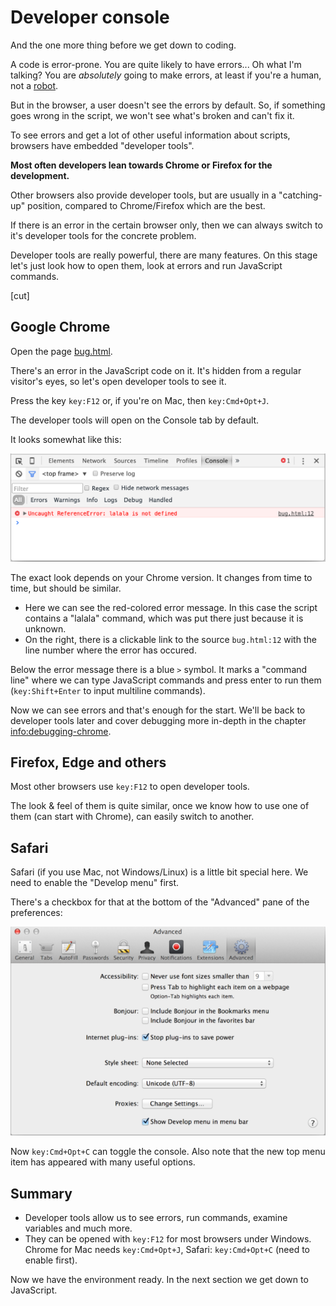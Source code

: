 # Developer console

And the one more thing before we get down to coding.

A code is error-prone. You are quite likely to have errors... Oh what I'm talking? You are *absolutely* going to make errors, at least if you're a human, not a [robot](https://en.wikipedia.org/wiki/Bender_(Futurama)).

But in the browser, a user doesn't see the errors by default. So, if something goes wrong in the script, we won't see what's broken and can't fix it.

To see errors and get a lot of other useful information about scripts, browsers have embedded "developer tools".

**Most often developers lean towards Chrome or Firefox for the development.**

Other browsers also provide developer tools, but are usually in a "catching-up" position, compared to Chrome/Firefox which are the best.

If there is an error in the certain browser only, then we can always switch to it's developer tools for the concrete problem.

Developer tools are really powerful, there are many features. On this stage let's just look how to open them, look at errors and run JavaScript commands.

[cut]

## Google Chrome

Open the page [bug.html](bug.html).

There's an error in the JavaScript code on it. It's hidden from a regular visitor's eyes, so let's open developer tools to see it.

Press the key `key:F12` or, if you're on Mac, then `key:Cmd+Opt+J`.

The developer tools will open on the Console tab by default.

It looks somewhat like this:

![chrome](chrome.png)

The exact look depends on your Chrome version. It changes from time to time, but should be similar.

- Here we can see the red-colored error message. In this case the script contains a "lalala" command, which was put there just because it is unknown.
- On the right, there is a clickable link to the source `bug.html:12` with the line number where the error has occured.

Below the error message there is a blue `>` symbol. It marks a "command line" where we can type JavaScript commands and press enter to run them (`key:Shift+Enter` to input multiline commands).

Now we can see errors and that's enough for the start. We'll be back to developer tools later and cover debugging more in-depth in the chapter <info:debugging-chrome>.


## Firefox, Edge and others

Most other browsers use `key:F12` to open developer tools.

The look & feel of them is quite similar, once we know how to use one of them (can start with Chrome), can easily switch to another.

## Safari

Safari (if you use Mac, not Windows/Linux) is a little bit special here. We need to enable the "Develop menu" first.

There's a checkbox for that at the bottom of the "Advanced" pane of the preferences:

![safari](safari.png)

Now `key:Cmd+Opt+C` can toggle the console. Also note that the new top menu item has appeared with many useful options.

## Summary

  - Developer tools allow us to see errors, run commands, examine variables and much more.
- They can be opened with `key:F12` for most browsers under Windows. Chrome for Mac needs `key:Cmd+Opt+J`, Safari: `key:Cmd+Opt+C` (need to enable first).

Now we have the environment ready. In the next section we get down to JavaScript.